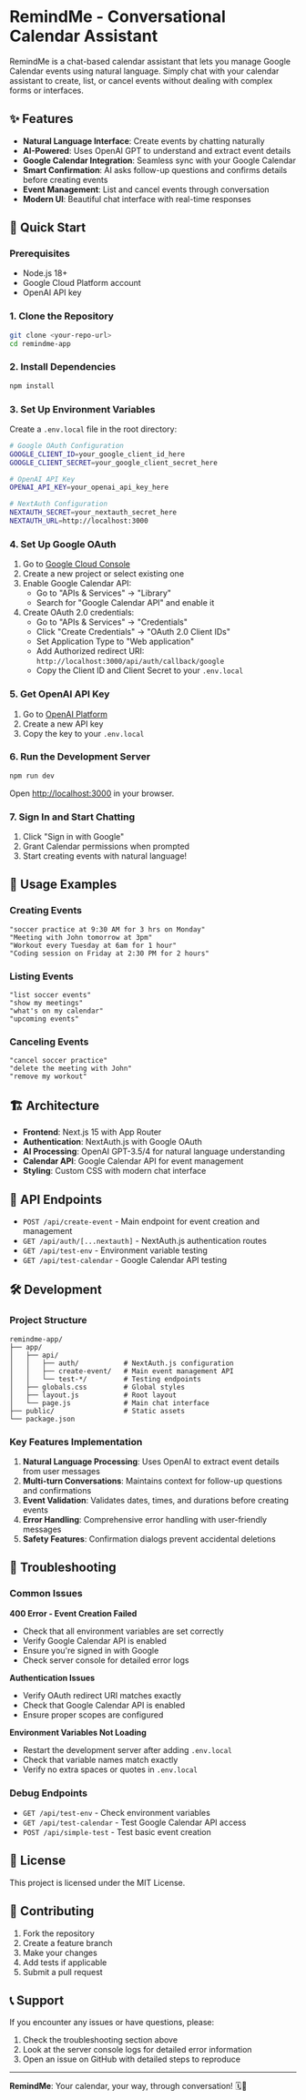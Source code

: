 # RemindMe - Conversational Calendar Assistant

RemindMe is a chat-based calendar assistant that lets you manage Google Calendar events using natural language. Simply chat with your calendar assistant to create, list, or cancel events without dealing with complex forms or interfaces.

## ✨ Features

- **Natural Language Interface**: Create events by chatting naturally
- **AI-Powered**: Uses OpenAI GPT to understand and extract event details
- **Google Calendar Integration**: Seamless sync with your Google Calendar
- **Smart Confirmation**: AI asks follow-up questions and confirms details before creating events
- **Event Management**: List and cancel events through conversation
- **Modern UI**: Beautiful chat interface with real-time responses

## 🚀 Quick Start

### Prerequisites

- Node.js 18+ 
- Google Cloud Platform account
- OpenAI API key

### 1. Clone the Repository

```bash
git clone <your-repo-url>
cd remindme-app
```

### 2. Install Dependencies

```bash
npm install
```

### 3. Set Up Environment Variables

Create a `.env.local` file in the root directory:

```bash
# Google OAuth Configuration
GOOGLE_CLIENT_ID=your_google_client_id_here
GOOGLE_CLIENT_SECRET=your_google_client_secret_here

# OpenAI API Key
OPENAI_API_KEY=your_openai_api_key_here

# NextAuth Configuration
NEXTAUTH_SECRET=your_nextauth_secret_here
NEXTAUTH_URL=http://localhost:3000
```

### 4. Set Up Google OAuth

1. Go to [Google Cloud Console](https://console.cloud.google.com/)
2. Create a new project or select existing one
3. Enable Google Calendar API:
   - Go to "APIs & Services" → "Library"
   - Search for "Google Calendar API" and enable it
4. Create OAuth 2.0 credentials:
   - Go to "APIs & Services" → "Credentials"
   - Click "Create Credentials" → "OAuth 2.0 Client IDs"
   - Set Application Type to "Web application"
   - Add Authorized redirect URI: `http://localhost:3000/api/auth/callback/google`
   - Copy the Client ID and Client Secret to your `.env.local`

### 5. Get OpenAI API Key

1. Go to [OpenAI Platform](https://platform.openai.com/api-keys)
2. Create a new API key
3. Copy the key to your `.env.local`

### 6. Run the Development Server

```bash
npm run dev
```

Open [http://localhost:3000](http://localhost:3000) in your browser.

### 7. Sign In and Start Chatting

1. Click "Sign in with Google"
2. Grant Calendar permissions when prompted
3. Start creating events with natural language!

## 💬 Usage Examples

### Creating Events

```
"soccer practice at 9:30 AM for 3 hrs on Monday"
"Meeting with John tomorrow at 3pm"
"Workout every Tuesday at 6am for 1 hour"
"Coding session on Friday at 2:30 PM for 2 hours"
```

### Listing Events

```
"list soccer events"
"show my meetings"
"what's on my calendar"
"upcoming events"
```

### Canceling Events

```
"cancel soccer practice"
"delete the meeting with John"
"remove my workout"
```

## 🏗️ Architecture

- **Frontend**: Next.js 15 with App Router
- **Authentication**: NextAuth.js with Google OAuth
- **AI Processing**: OpenAI GPT-3.5/4 for natural language understanding
- **Calendar API**: Google Calendar API for event management
- **Styling**: Custom CSS with modern chat interface

## 🔧 API Endpoints

- `POST /api/create-event` - Main endpoint for event creation and management
- `GET /api/auth/[...nextauth]` - NextAuth.js authentication routes
- `GET /api/test-env` - Environment variable testing
- `GET /api/test-calendar` - Google Calendar API testing

## 🛠️ Development

### Project Structure

```
remindme-app/
├── app/
│   ├── api/
│   │   ├── auth/           # NextAuth.js configuration
│   │   ├── create-event/   # Main event management API
│   │   └── test-*/         # Testing endpoints
│   ├── globals.css         # Global styles
│   ├── layout.js           # Root layout
│   └── page.js             # Main chat interface
├── public/                 # Static assets
└── package.json
```

### Key Features Implementation

1. **Natural Language Processing**: Uses OpenAI to extract event details from user messages
2. **Multi-turn Conversations**: Maintains context for follow-up questions and confirmations
3. **Event Validation**: Validates dates, times, and durations before creating events
4. **Error Handling**: Comprehensive error handling with user-friendly messages
5. **Safety Features**: Confirmation dialogs prevent accidental deletions

## 🚨 Troubleshooting

### Common Issues

**400 Error - Event Creation Failed**
- Check that all environment variables are set correctly
- Verify Google Calendar API is enabled
- Ensure you're signed in with Google
- Check server console for detailed error logs

**Authentication Issues**
- Verify OAuth redirect URI matches exactly
- Check that Google Calendar API is enabled
- Ensure proper scopes are configured

**Environment Variables Not Loading**
- Restart the development server after adding `.env.local`
- Check that variable names match exactly
- Verify no extra spaces or quotes in `.env.local`

### Debug Endpoints

- `GET /api/test-env` - Check environment variables
- `GET /api/test-calendar` - Test Google Calendar API access
- `POST /api/simple-test` - Test basic event creation

## 📝 License

This project is licensed under the MIT License.

## 🤝 Contributing

1. Fork the repository
2. Create a feature branch
3. Make your changes
4. Add tests if applicable
5. Submit a pull request

## 📞 Support

If you encounter any issues or have questions, please:
1. Check the troubleshooting section above
2. Look at the server console logs for detailed error information
3. Open an issue on GitHub with detailed steps to reproduce

---

**RemindMe**: Your calendar, your way, through conversation! 🗓️💬
